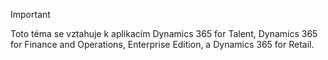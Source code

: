 > [!IMPORTANT]
> Toto téma se vztahuje k aplikacím Dynamics 365 for Talent, Dynamics 365 for Finance and Operations, Enterprise Edition, a Dynamics 365 for Retail. 
